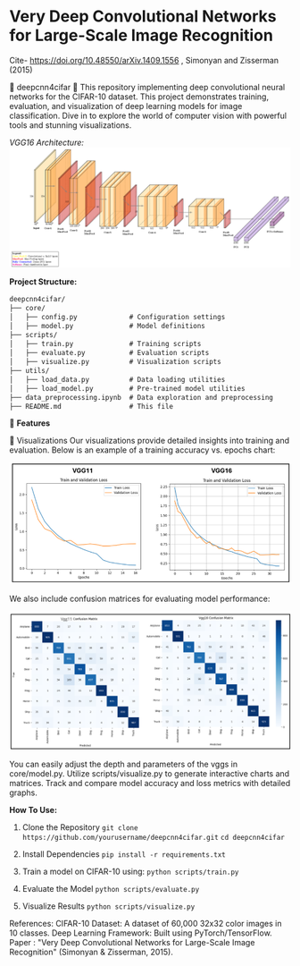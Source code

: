 # **Very Deep Convolutional Networks for Large-Scale Image Recognition**

Cite- https://doi.org/10.48550/arXiv.1409.1556 , Simonyan and Zisserman (2015)

🌟 deepcnn4cifar 🌟
This repository implementing deep convolutional neural networks for the CIFAR-10 dataset. This project demonstrates training, evaluation, and visualization of deep learning models for image classification. Dive in to explore the world of computer vision with powerful tools and stunning visualizations.

_VGG16 Architecture:_
![alt text](image-2.png)

**Project Structure:**

```
deepcnn4cifar/
├── core/
│   ├── config.py             # Configuration settings
│   ├── model.py              # Model definitions
├── scripts/
│   ├── train.py              # Training scripts
│   ├── evaluate.py           # Evaluation scripts
│   ├── visualize.py          # Visualization scripts
├── utils/
│   ├── load_data.py          # Data loading utilities
│   ├── load_model.py         # Pre-trained model utilities
├── data_preprocessing.ipynb  # Data exploration and preprocessing
├── README.md                 # This file
```

🚀 **Features**

🎨 Visualizations
Our visualizations provide detailed insights into training and evaluation. Below is an example of a training accuracy vs. epochs chart:

![alt text](image.png)

We also include confusion matrices for evaluating model performance:

![alt text](image-1.png)

You can easily adjust the depth and parameters of the vggs in core/model.py.
Utilize scripts/visualize.py to generate interactive charts and matrices.
Track and compare model accuracy and loss metrics with detailed graphs.

**How To Use:**

1. Clone the Repository
   `git clone https://github.com/yourusername/deepcnn4cifar.git`
   `cd deepcnn4cifar`
   
2. Install Dependencies
   `pip install -r requirements.txt`

3. Train a model on CIFAR-10 using:
   `python scripts/train.py`

4. Evaluate the Model
   `python scripts/evaluate.py`

5. Visualize Results
   `python scripts/visualize.py`

References:
CIFAR-10 Dataset: A dataset of 60,000 32x32 color images in 10 classes.
Deep Learning Framework: Built using PyTorch/TensorFlow.
Paper : "Very Deep Convolutional Networks for Large-Scale Image Recognition" (Simonyan & Zisserman, 2015).

